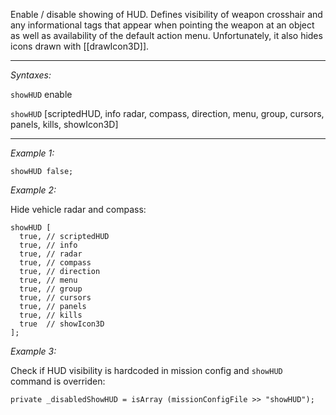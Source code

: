 Enable / disable showing of HUD. Defines visibility of weapon crosshair and any informational tags that appear when pointing the weapon at an object as well as availability of the default action menu. Unfortunately, it also hides icons drawn with [[drawIcon3D]].


---
*Syntaxes:*

`showHUD` enable

`showHUD` [scriptedHUD, info radar, compass, direction, menu, group, cursors, panels, kills, showIcon3D]

---
*Example 1:*

```sqf
showHUD false;
```

*Example 2:*

Hide vehicle radar and compass:

```sqf
showHUD [
  true, // scriptedHUD
  true, // info
  true, // radar
  true, // compass
  true, // direction
  true, // menu
  true, // group
  true, // cursors
  true, // panels
  true, // kills
  true  // showIcon3D
];
```

*Example 3:*

Check if HUD visibility is hardcoded in mission config and `showHUD` command is overriden:

```sqf
private _disabledShowHUD = isArray (missionConfigFile >> "showHUD");
```